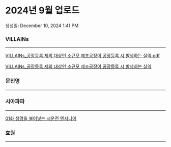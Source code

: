 # 2024년 9월 업로드

생성일: December 10, 2024 1:41 PM

### VILLAINs

---

[VILLAINs_공장등록 제외 대상인 소규모 제조공장이 공장등록 시 발생하는 실익.pdf](VILLAINs_%25E1%2584%2580%25E1%2585%25A9%25E1%2586%25BC%25E1%2584%258C%25E1%2585%25A1%25E1%2586%25BC%25E1%2584%2583%25E1%2585%25B3%25E1%2586%25BC%25E1%2584%2585%25E1%2585%25A9%25E1%2586%25A8_%25E1%2584%258C%25E1%2585%25A6%25E1%2584%258B%25E1%2585%25AC_%25E1%2584%2583%25E1%2585%25A2%25E1%2584%2589%25E1%2585%25A1%25E1%2586%25BC%25E1%2584%258B%25E1%2585%25B5%25E1%2586%25AB_%25E1%2584%2589%25E1%2585%25A9%25E1%2584%2580%25E1%2585%25B2%25E1%2584%2586%25E1%2585%25A9_%25E1%2584%258C%25E1%2585%25A6%25E1%2584%258C%25E1%2585%25A9%25E1%2584%2580%25E1%2585%25A9%25E1%2586%25BC%25E1%2584%258C%25E1%2585%25A1%25E1%2586%25BC%25E1%2584%258B%25E1%2585%25B5_%25E1%2584%2580%25E1%2585%25A9%25E1%2586%25BC%25E1%2584%258C%25E1%2585%25A1%25E1%2586%25BC%25E1%2584%2583%25E1%2585%25B3%25E1%2586%25BC%25E1%2584%2585%25E1%2585%25A9%25E1%2586%25A8_%25E1%2584%2589%25E1%2585%25B5_%25E1%2584%2587%25E1%2585%25A1%25E1%2586%25AF%25E1%2584%2589%25E1%2585%25A2%25E1%2586%25BC%25E1%2584%2592%25E1%2585%25A1%25E1%2584%2582%25E1%2585%25B3%25E1%2586%25AB_%25E1%2584%2589%25E1%2585%25B5%25E1%2586%25AF%25E1%2584%258B%25E1%2585%25B5%25E1%2586%25A8.pdf)

[VILLAINs_공장등록 제외 대상인 소규모 제조공장이 공장등록 시 발생하는 실익](VILLAINs_%25E1%2584%2580%25E1%2585%25A9%25E1%2586%25BC%25E1%2584%258C%25E1%2585%25A1%25E1%2586%25BC%25E1%2584%2583%25E1%2585%25B3%25E1%2586%25BC%25E1%2584%2585%25E1%2585%25A9%25E1%2586%25A8_%25E1%2584%258C%25E1%2585%25A6%25E1%2584%258B%25E1%2585%25AC_%25E1%2584%2583%25E1%2585%25A2%25E1%2584%2589%25E1%2585%25A1%25E1%2586%25BC%25E1%2584%258B%25E1%2585%25B5%25E1%2586%25AB_%25E1%2584%2589%25E1%2585%25A9%25E1%2584%2580%25E1%2585%25B2%25E1%2584%2586%25E1%2585%25A9_%25E1%2584%258C%25E1%2585%25A6%25E1%2584%258C%25E1%2585%25A9%25E1%2584%2580%25E1%2585%25A9%25E1%2586%25BC%25E1%2584%258C%25E1%2585%25A1%25E1%2586%25BC%25E1%2584%258B%25E1%2585%25B5_%25E1%2584%2580%25E1%2585%25A9%25E1%2586%25BC%25E1%2584%258C%25E1%2585%25A1%25E1%2586%25BC%25E1%2584%2583%25E1%2585%25B3%25E1%2586%25BC%25E1%2584%2585%25E1%2585%25A9%25E1%2586%25A8_%25E1%2584%2589%25E1%2585%25B5_%25E1%2584%2587%25E1%2585%25A1%25E1%2586%25AF%25E1%2584%2589%25E1%2585%25A2%25E1%2586%25BC%25E1%2584%2592%25E1%2585%25A1%25E1%2584%2582%25E1%2585%25B3%25E1%2586%25AB_%25E1%2584%2589%25E1%2585%25B5%25E1%2586%25AF%25E1%2584%258B%25E1%2585%25B5%25E1%2586%25A8.txt)

### 문진영

---

### 시아파파

---

[01화 생명을 불어넣는 시운전 엔지니어](https://brunch.co.kr/@b2c3a0fc23bb444/62)

### 효원

---